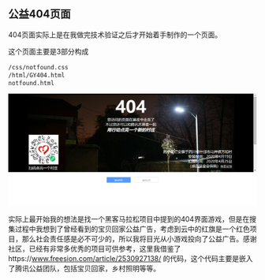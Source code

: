 ## 公益404页面
404页面实际上是在我做完技术验证之后才开始着手制作的一个页面。

这个页面主要是3部分构成
```
/css/notfound.css
/html/GY404.html
notfound.html
```

![实际效果图](https://raw.githubusercontent.com/StudyingLover/anything/main/20230111225528.png)

实际上最开始我的想法是找一个黑客马拉松项目中提到的404界面游戏，但是在搜集过程中我想到了曾经看到的宝贝回家公益广告，考虑到云中的红旗是一个红色项目，那么社会责任感是必不可少的，所以我将目光从小游戏投向了公益广告。感谢社区，已经有非常多优秀的项目可供参考，这里我借鉴了https://www.freesion.com/article/2530927138/ 的代码，这个代码主要是嵌入了腾讯公益团队，包括宝贝回家，乡村照明等等。
